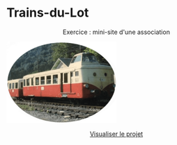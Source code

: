 # Trains-du-Lot

<p align="center">Exercice : mini-site d'une association</p>

<img src="https://github.com/Webissime111/Trains-du-Lot/blob/master/image/Logo-train.png" alt="Page d'accueil du site" title="Page d'accueil du site" width="50%">

<p align="center"><a href="https://webissime111.github.io/Trains-du-Lot/">Visualiser le projet</a></p>
